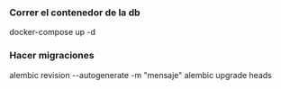 ### Correr el contenedor de la db
docker-compose up -d


### Hacer migraciones

alembic revision --autogenerate -m "mensaje"
alembic upgrade heads